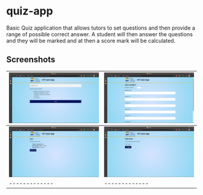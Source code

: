 # quiz-app
Basic Quiz application that allows tutors to set questions and then provide a range of possible correct answer. A student will then answer the questions and they will be marked and at then a score mark will be calculated.

## Screenshots
| <img  src="https://github.com/Tapiwa-1/Tapiwa-1/blob/main/quiz1.png"/> | <img  src="https://github.com/Tapiwa-1/Tapiwa-1/blob/main/quiz2.png"/> |
| ------------- | ------------- |
| <img  src="https://github.com/Tapiwa-1/Tapiwa-1/blob/main/quiz3.png"/> | <img  src="https://github.com/Tapiwa-1/Tapiwa-1/blob/main/quiz4.png"/> |
| ------------- | ------------- |
